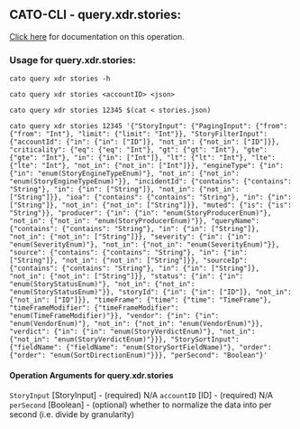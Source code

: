 
## CATO-CLI - query.xdr.stories:
[Click here](https://api.catonetworks.com/documentation/#query-stories) for documentation on this operation.

### Usage for query.xdr.stories:

`cato query xdr stories -h`

`cato query xdr stories <accountID> <json>`

`cato query xdr stories 12345 $(cat < stories.json)`

`cato query xdr stories 12345 '{"StoryInput": {"PagingInput": {"from": {"from": "Int"}, "limit": {"limit": "Int"}}, "StoryFilterInput": {"accountId": {"in": {"in": ["ID"]}, "not_in": {"not_in": ["ID"]}}, "criticality": {"eq": {"eq": "Int"}, "gt": {"gt": "Int"}, "gte": {"gte": "Int"}, "in": {"in": ["Int"]}, "lt": {"lt": "Int"}, "lte": {"lte": "Int"}, "not_in": {"not_in": ["Int"]}}, "engineType": {"in": {"in": "enum(StoryEngineTypeEnum)"}, "not_in": {"not_in": "enum(StoryEngineTypeEnum)"}}, "incidentId": {"contains": {"contains": "String"}, "in": {"in": ["String"]}, "not_in": {"not_in": ["String"]}}, "ioa": {"contains": {"contains": "String"}, "in": {"in": ["String"]}, "not_in": {"not_in": ["String"]}}, "muted": {"is": {"is": "String"}}, "producer": {"in": {"in": "enum(StoryProducerEnum)"}, "not_in": {"not_in": "enum(StoryProducerEnum)"}}, "queryName": {"contains": {"contains": "String"}, "in": {"in": ["String"]}, "not_in": {"not_in": ["String"]}}, "severity": {"in": {"in": "enum(SeverityEnum)"}, "not_in": {"not_in": "enum(SeverityEnum)"}}, "source": {"contains": {"contains": "String"}, "in": {"in": ["String"]}, "not_in": {"not_in": ["String"]}}, "sourceIp": {"contains": {"contains": "String"}, "in": {"in": ["String"]}, "not_in": {"not_in": ["String"]}}, "status": {"in": {"in": "enum(StoryStatusEnum)"}, "not_in": {"not_in": "enum(StoryStatusEnum)"}}, "storyId": {"in": {"in": ["ID"]}, "not_in": {"not_in": ["ID"]}}, "timeFrame": {"time": {"time": "TimeFrame"}, "timeFrameModifier": {"timeFrameModifier": "enum(TimeFrameModifier)"}}, "vendor": {"in": {"in": "enum(VendorEnum)"}, "not_in": {"not_in": "enum(VendorEnum)"}}, "verdict": {"in": {"in": "enum(StoryVerdictEnum)"}, "not_in": {"not_in": "enum(StoryVerdictEnum)"}}}, "StorySortInput": {"fieldName": {"fieldName": "enum(StorySortFieldName)"}, "order": {"order": "enum(SortDirectionEnum)"}}}, "perSecond": "Boolean"}'`

#### Operation Arguments for query.xdr.stories ####
`StoryInput` [StoryInput] - (required) N/A 
`accountID` [ID] - (required) N/A 
`perSecond` [Boolean] - (optional) whether to normalize the data into per second (i.e. divide by granularity) 
